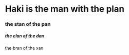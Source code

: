 # Haki is the man with the plan
### the stan of the pan
##### the clan of the dan
the bran of the xan
